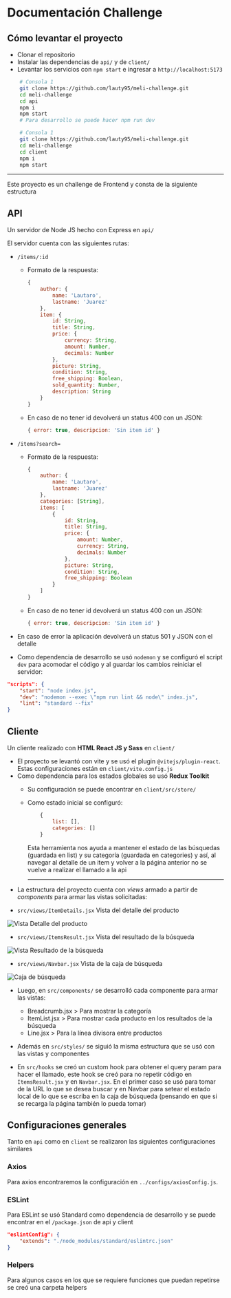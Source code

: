 # Documentación Challenge

## Cómo levantar el proyecto

* Clonar el repositorio
* Instalar las dependencias de `api/` y de `client/`
* Levantar los servicios con `npm start` e ingresar a `http://localhost:5173`

```bash
    # Consola 1
    git clone https://github.com/lauty95/meli-challenge.git
    cd meli-challenge
    cd api
    npm i
    npm start
    # Para desarrollo se puede hacer npm run dev
```

```bash
    # Consola 1
    git clone https://github.com/lauty95/meli-challenge.git
    cd meli-challenge
    cd client
    npm i
    npm start
```

---


Este proyecto es un challenge de Frontend y consta de la siguiente estructura

## API

Un servidor de Node JS hecho con Express en `api/`

El servidor cuenta con las siguientes rutas:
- `/items/:id`
    * Formato de la respuesta:
        ```javascript
        {
            author: {
                name: 'Lautaro',
                lastname: 'Juarez'
            },
            item: {
                id: String,
                title: String,
                price: {
                    currency: String,
                    amount: Number,
                    decimals: Number
                },
                picture: String,
                condition: String,
                free_shipping: Boolean,
                sold_quantity: Number,
                description: String
            }
        }
        ```

    * En caso de no tener id devolverá un status 400 con un JSON:
        ```javascript
        { error: true, descripcion: 'Sin item id' }
        ```
- `/items?search=`
    * Formato de la respuesta:
        ```javascript
        {
            author: {
                name: 'Lautaro',
                lastname: 'Juarez'
            },
            categories: [String],
            items: [
                {
                    id: String,
                    title: String,
                    price: {
                        amount: Number,
                        currency: String,
                        decimals: Number
                    },
                    picture: String,
                    condition: String,
                    free_shipping: Boolean
                }
            ]
        }
        ```

    * En caso de no tener id devolverá un status 400 con un JSON:
        ```javascript
        { error: true, descripcion: 'Sin item id' }
        ```
- En caso de error la aplicación devolverá un status 501 y JSON con el detalle

- Como dependencia de desarrollo se usó `nodemon` y se configuró el script `dev` para acomodar el código y al guardar los cambios reiniciar el servidor:

```JSON
"scripts": {
    "start": "node index.js",
    "dev": "nodemon --exec \"npm run lint && node\" index.js",
    "lint": "standard --fix"
}
```

## Cliente

Un cliente realizado con <b>HTML React JS y Sass</b> en `client/`

- El proyecto se levantó con vite y se usó el plugin `@vitejs/plugin-react`. Estas configuraciones están en `client/vite.config.js`
- Como dependencia para los estados globales se usó <b>Redux Toolkit</b>
    * Su configuración se puede encontrar en `client/src/store/`
    * Como estado inicial se configuró:
        ```javascript
            {
                list: [],
                categories: []
            }
        ```

        Esta herramienta nos ayuda a mantener el estado de las búsquedas (guardada en list) y su categoría (guardada en categories) y así, al navegar al detalle de un item y volver a la página anterior no se vuelve a realizar el llamado a la api

        ----
- La estructura del proyecto cuenta con *views* armado a partir de *components* para armar las vistas solicitadas:

 * `src/views/ItemDetails.jsx` Vista del detalle del producto

![Vista Detalle del producto](docs/image.png)


  * `src/views/ItemsResult.jsx` Vista del resultado de la búsqueda
  
![Vista Resultado de la búsqueda](docs/image-1.png)

  * `src/views/Navbar.jsx` Vista de la caja de búsqueda

![Caja de búsqueda](docs/image-2.png) 

- Luego, en `src/components/` se desarrolló cada componente para armar las vistas:
    * Breadcrumb.jsx > Para mostrar la categoría
    * ItemList.jsx > Para mostrar cada producto en los resultados de la búsqueda
    * Line.jsx > Para la línea divisora entre productos

- Además en `src/styles/` se siguió la misma estructura que se usó con las vistas y componentes

- En `src/hooks` se creó un custom hook para obtener el query param para hacer el llamado, este hook se creó para no repetir código en `ItemsResult.jsx` y en `Navbar.jsx`. En el primer caso se usó para tomar de la URL lo que se desea buscar y en Navbar para setear el estado local de lo que se escriba en la caja de búsqueda (pensando en que si se recarga la página también lo pueda tomar)


## Configuraciones generales

Tanto en `api` como en `client` se realizaron las siguientes configuraciones similares

### Axios
Para axios encontraremos la configuración en `../configs/axiosConfig.js`.

### ESLint
Para ESLint se usó Standard como dependencia de desarrollo y se puede encontrar en el `/package.json` de api y client

```JSON
"eslintConfig": {
    "extends": "./node_modules/standard/eslintrc.json"
}
```

### Helpers
Para algunos casos en los que se requiere funciones que puedan repetirse se creó una carpeta helpers


